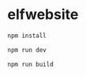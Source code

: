 # elfwebsite

```bash 安裝依賴
npm install
```

```bash 開發模式
npm run dev
``` 

```bash
npm run build
```